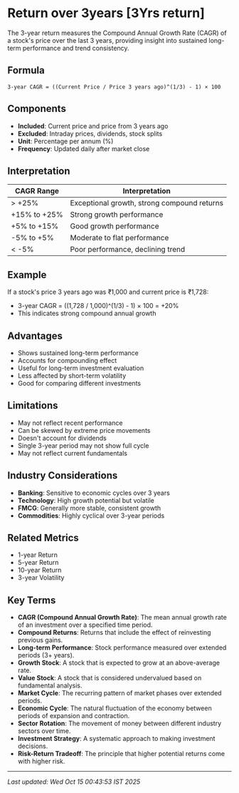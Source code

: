 # Return over 3years [3Yrs return]

The 3-year return measures the Compound Annual Growth Rate (CAGR) of a stock's price over the last 3 years, providing insight into sustained long-term performance and trend consistency.

## Formula
```text
3-year CAGR = ((Current Price / Price 3 years ago)^(1/3) - 1) × 100
```

## Components
- **Included**: Current price and price from 3 years ago
- **Excluded**: Intraday prices, dividends, stock splits
- **Unit**: Percentage per annum (%)
- **Frequency**: Updated daily after market close

## Interpretation
| CAGR Range | Interpretation |
|------------|----------------|
| > +25% | Exceptional growth, strong compound returns |
| +15% to +25% | Strong growth performance |
| +5% to +15% | Good growth performance |
| -5% to +5% | Moderate to flat performance |
| < -5% | Poor performance, declining trend |

## Example
If a stock's price 3 years ago was ₹1,000 and current price is ₹1,728:
- 3-year CAGR = ((1,728 / 1,000)^(1/3) - 1) × 100 = +20%
- This indicates strong compound annual growth

## Advantages
- Shows sustained long-term performance
- Accounts for compounding effect
- Useful for long-term investment evaluation
- Less affected by short-term volatility
- Good for comparing different investments

## Limitations
- May not reflect recent performance
- Can be skewed by extreme price movements
- Doesn't account for dividends
- Single 3-year period may not show full cycle
- May not reflect current fundamentals

## Industry Considerations
- **Banking**: Sensitive to economic cycles over 3 years
- **Technology**: High growth potential but volatile
- **FMCG**: Generally more stable, consistent growth
- **Commodities**: Highly cyclical over 3-year periods

## Related Metrics
- 1-year Return
- 5-year Return
- 10-year Return
- 3-year Volatility

## Key Terms
- **CAGR (Compound Annual Growth Rate)**: The mean annual growth rate of an investment over a specified time period.
- **Compound Returns**: Returns that include the effect of reinvesting previous gains.
- **Long-term Performance**: Stock performance measured over extended periods (3+ years).
- **Growth Stock**: A stock that is expected to grow at an above-average rate.
- **Value Stock**: A stock that is considered undervalued based on fundamental analysis.
- **Market Cycle**: The recurring pattern of market phases over extended periods.
- **Economic Cycle**: The natural fluctuation of the economy between periods of expansion and contraction.
- **Sector Rotation**: The movement of money between different industry sectors over time.
- **Investment Strategy**: A systematic approach to making investment decisions.
- **Risk-Return Tradeoff**: The principle that higher potential returns come with higher risk.

---
*Last updated: Wed Oct 15 00:43:53 IST 2025*
